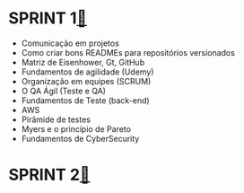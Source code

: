 # SPRINT 1[:file_folder:](https://github.com/AndressaComp/SPRINTs/blob/main/SPRINT-1.md#octocatsprint-1)
- Comunicação em projetos
- Como criar bons READMEs para repositórios versionados
- Matriz de Eisenhower, Gt, GitHub
- Fundamentos de agilidade (Udemy)
- Organização em equipes (SCRUM)
- O QA Ágil (Teste e QA)
- Fundamentos de Teste (back-end)
- AWS
- Pirâmide de testes
- Myers e o princípio de Pareto
- Fundamentos de CyberSecurity

# SPRINT 2[:file_folder:]()
